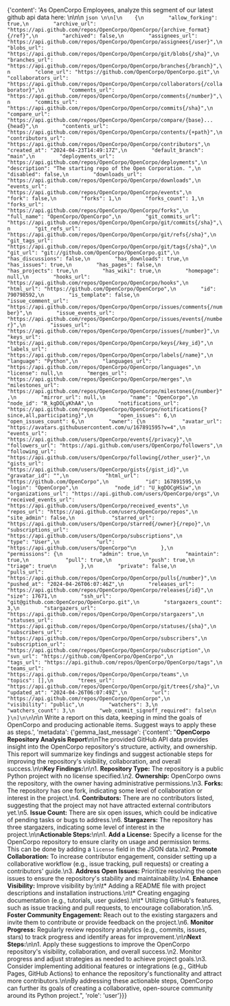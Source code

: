 {'content': 'As OpenCorpo Employees, analyze this segment of our latest github api data here:  \n\n\n ```json \n\n[\n    {\n        "allow_forking": true,\n        "archive_url": "https://api.github.com/repos/OpenCorpo/OpenCorpo/{archive_format}{/ref}",\n        "archived": false,\n        "assignees_url": "https://api.github.com/repos/OpenCorpo/OpenCorpo/assignees{/user}",\n        "blobs_url": "https://api.github.com/repos/OpenCorpo/OpenCorpo/git/blobs{/sha}",\n        "branches_url": "https://api.github.com/repos/OpenCorpo/OpenCorpo/branches{/branch}",\n        "clone_url": "https://github.com/OpenCorpo/OpenCorpo.git",\n        "collaborators_url": "https://api.github.com/repos/OpenCorpo/OpenCorpo/collaborators{/collaborator}",\n        "comments_url": "https://api.github.com/repos/OpenCorpo/OpenCorpo/comments{/number}",\n        "commits_url": "https://api.github.com/repos/OpenCorpo/OpenCorpo/commits{/sha}",\n        "compare_url": "https://api.github.com/repos/OpenCorpo/OpenCorpo/compare/{base}...{head}",\n        "contents_url": "https://api.github.com/repos/OpenCorpo/OpenCorpo/contents/{+path}",\n        "contributors_url": "https://api.github.com/repos/OpenCorpo/OpenCorpo/contributors",\n        "created_at": "2024-04-23T14:49:17Z",\n        "default_branch": "main",\n        "deployments_url": "https://api.github.com/repos/OpenCorpo/OpenCorpo/deployments",\n        "description": "The starting repo of the Open Corporation. ",\n        "disabled": false,\n        "downloads_url": "https://api.github.com/repos/OpenCorpo/OpenCorpo/downloads",\n        "events_url": "https://api.github.com/repos/OpenCorpo/OpenCorpo/events",\n        "fork": false,\n        "forks": 1,\n        "forks_count": 1,\n        "forks_url": "https://api.github.com/repos/OpenCorpo/OpenCorpo/forks",\n        "full_name": "OpenCorpo/OpenCorpo",\n        "git_commits_url": "https://api.github.com/repos/OpenCorpo/OpenCorpo/git/commits{/sha}",\n        "git_refs_url": "https://api.github.com/repos/OpenCorpo/OpenCorpo/git/refs{/sha}",\n        "git_tags_url": "https://api.github.com/repos/OpenCorpo/OpenCorpo/git/tags{/sha}",\n        "git_url": "git://github.com/OpenCorpo/OpenCorpo.git",\n        "has_discussions": false,\n        "has_downloads": true,\n        "has_issues": true,\n        "has_pages": false,\n        "has_projects": true,\n        "has_wiki": true,\n        "homepage": null,\n        "hooks_url": "https://api.github.com/repos/OpenCorpo/OpenCorpo/hooks",\n        "html_url": "https://github.com/OpenCorpo/OpenCorpo",\n        "id": 790798592,\n        "is_template": false,\n        "issue_comment_url": "https://api.github.com/repos/OpenCorpo/OpenCorpo/issues/comments{/number}",\n        "issue_events_url": "https://api.github.com/repos/OpenCorpo/OpenCorpo/issues/events{/number}",\n        "issues_url": "https://api.github.com/repos/OpenCorpo/OpenCorpo/issues{/number}",\n        "keys_url": "https://api.github.com/repos/OpenCorpo/OpenCorpo/keys{/key_id}",\n        "labels_url": "https://api.github.com/repos/OpenCorpo/OpenCorpo/labels{/name}",\n        "language": "Python",\n        "languages_url": "https://api.github.com/repos/OpenCorpo/OpenCorpo/languages",\n        "license": null,\n        "merges_url": "https://api.github.com/repos/OpenCorpo/OpenCorpo/merges",\n        "milestones_url": "https://api.github.com/repos/OpenCorpo/OpenCorpo/milestones{/number}",\n        "mirror_url": null,\n        "name": "OpenCorpo",\n        "node_id": "R_kgDOLyKhAA",\n        "notifications_url": "https://api.github.com/repos/OpenCorpo/OpenCorpo/notifications{?since,all,participating}",\n        "open_issues": 6,\n        "open_issues_count": 6,\n        "owner": {\n            "avatar_url": "https://avatars.githubusercontent.com/u/167891595?v=4",\n            "events_url": "https://api.github.com/users/OpenCorpo/events{/privacy}",\n            "followers_url": "https://api.github.com/users/OpenCorpo/followers",\n            "following_url": "https://api.github.com/users/OpenCorpo/following{/other_user}",\n            "gists_url": "https://api.github.com/users/OpenCorpo/gists{/gist_id}",\n            "gravatar_id": "",\n            "html_url": "https://github.com/OpenCorpo",\n            "id": 167891595,\n            "login": "OpenCorpo",\n            "node_id": "U_kgDOCgHSiw",\n            "organizations_url": "https://api.github.com/users/OpenCorpo/orgs",\n            "received_events_url": "https://api.github.com/users/OpenCorpo/received_events",\n            "repos_url": "https://api.github.com/users/OpenCorpo/repos",\n            "site_admin": false,\n            "starred_url": "https://api.github.com/users/OpenCorpo/starred{/owner}{/repo}",\n            "subscriptions_url": "https://api.github.com/users/OpenCorpo/subscriptions",\n            "type": "User",\n            "url": "https://api.github.com/users/OpenCorpo"\n        },\n        "permissions": {\n            "admin": true,\n            "maintain": true,\n            "pull": true,\n            "push": true,\n            "triage": true\n        },\n        "private": false,\n        "pulls_url": "https://api.github.com/repos/OpenCorpo/OpenCorpo/pulls{/number}",\n        "pushed_at": "2024-04-26T06:07:46Z",\n        "releases_url": "https://api.github.com/repos/OpenCorpo/OpenCorpo/releases{/id}",\n        "size": 17671,\n        "ssh_url": "git@github.com:OpenCorpo/OpenCorpo.git",\n        "stargazers_count": 3,\n        "stargazers_url": "https://api.github.com/repos/OpenCorpo/OpenCorpo/stargazers",\n        "statuses_url": "https://api.github.com/repos/OpenCorpo/OpenCorpo/statuses/{sha}",\n        "subscribers_url": "https://api.github.com/repos/OpenCorpo/OpenCorpo/subscribers",\n        "subscription_url": "https://api.github.com/repos/OpenCorpo/OpenCorpo/subscription",\n        "svn_url": "https://github.com/OpenCorpo/OpenCorpo",\n        "tags_url": "https://api.github.com/repos/OpenCorpo/OpenCorpo/tags",\n        "teams_url": "https://api.github.com/repos/OpenCorpo/OpenCorpo/teams",\n        "topics": [],\n        "trees_url": "https://api.github.com/repos/OpenCorpo/OpenCorpo/git/trees{/sha}",\n        "updated_at": "2024-04-26T06:07:49Z",\n        "url": "https://api.github.com/repos/OpenCorpo/OpenCorpo",\n        "visibility": "public",\n        "watchers": 3,\n        "watchers_count": 3,\n        "web_commit_signoff_required": false\n    }\n]\n\n```\n\n Write a report on this data, keeping in mind the goals of OpenCorpo and producing actionable items. Suggest ways to apply these as steps.', 'metadata': {'gemma_last_message': {'content': "**OpenCorpo Repository Analysis Report**\n\nThe provided GitHub API data provides insight into the OpenCorpo repository's structure, activity, and ownership. This report will summarize key findings and suggest actionable steps for improving the repository's visibility, collaboration, and overall success.\n\n**Key Findings:**\n\n1. **Repository Type:** The repository is a public Python project with no license specified.\n2. **Ownership:** OpenCorpo owns the repository, with the owner having administrative permissions.\n3. **Forks:** The repository has one fork, indicating some level of collaboration or interest in the project.\n4. **Contributors:** There are no contributors listed, suggesting that the project may not have attracted external contributors yet.\n5. **Issue Count:** There are six open issues, which could be indicative of pending tasks or bugs to address.\n6. **Stargazers:** The repository has three stargazers, indicating some level of interest in the project.\n\n**Actionable Steps:**\n\n1. **Add a License:** Specify a license for the OpenCorpo repository to ensure clarity on usage and permission terms. This can be done by adding a `license` field in the JSON data.\n2. **Promote Collaboration:** To increase contributor engagement, consider setting up a collaborative workflow (e.g., issue tracking, pull requests) or creating a contributors' guide.\n3. **Address Open Issues:** Prioritize resolving the open issues to ensure the repository's stability and maintainability.\n4. **Enhance Visibility:** Improve visibility by:\n\t* Adding a README file with project descriptions and installation instructions.\n\t* Creating engaging documentation (e.g., tutorials, user guides).\n\t* Utilizing GitHub's features, such as issue tracking and pull requests, to encourage collaboration.\n5. **Foster Community Engagement:** Reach out to the existing stargazers and invite them to contribute or provide feedback on the project.\n6. **Monitor Progress:** Regularly review repository analytics (e.g., commits, issues, stars) to track progress and identify areas for improvement.\n\n**Next Steps:**\n\n1. Apply these suggestions to improve the OpenCorpo repository's visibility, collaboration, and overall success.\n2. Monitor progress and adjust strategies as needed to achieve project goals.\n3. Consider implementing additional features or integrations (e.g., GitHub Pages, GitHub Actions) to enhance the repository's functionality and attract more contributors.\n\nBy addressing these actionable steps, OpenCorpo can further its goals of creating a collaborative, open-source community around its Python project.", 'role': 'user'}}}

